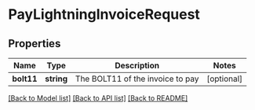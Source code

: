 # PayLightningInvoiceRequest

## Properties
Name | Type | Description | Notes
------------ | ------------- | ------------- | -------------
**bolt11** | **string** | The BOLT11 of the invoice to pay | [optional] 

[[Back to Model list]](../../README.md#documentation-for-models) [[Back to API list]](../../README.md#documentation-for-api-endpoints) [[Back to README]](../../README.md)

